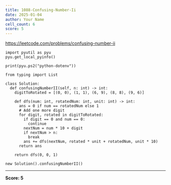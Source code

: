 ```yaml
---
title: 1088-Confusing-Number-Ii
date: 2025-01-04
author: Your Name
cell_count: 6
score: 5
---
```


https://leetcode.com/problems/confusing-number-ii


```
import pyutil as pyu
pyu.get_local_pyinfo()
```


```
print(pyu.ps2("python-dotenv"))
```


```
from typing import List
```


```
class Solution:
  def confusingNumberII(self, n: int) -> int:
    digitToRotated = [(0, 0), (1, 1), (6, 9), (8, 8), (9, 6)]

    def dfs(num: int, rotatedNum: int, unit: int) -> int:
      ans = 0 if num == rotatedNum else 1
      # Add one more digit
      for digit, rotated in digitToRotated:
        if digit == 0 and num == 0:
          continue
        nextNum = num * 10 + digit
        if nextNum > n:
          break
        ans += dfs(nextNum, rotated * unit + rotatedNum, unit * 10)
      return ans

    return dfs(0, 0, 1)
```


```
new Solution().confusingNumberII()
```


---
**Score: 5**